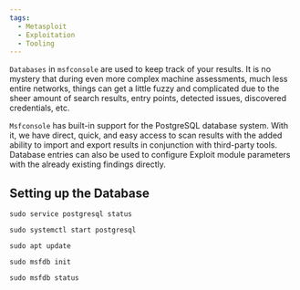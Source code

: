 ```yaml
---
tags:
  - Metasploit
  - Exploitation
  - Tooling
---
```



`Databases` in `msfconsole` are used to keep track of your results. It is no mystery that during even more complex machine assessments, much less entire networks, things can get a little fuzzy and complicated due to the sheer amount of search results, entry points, detected issues, discovered credentials, etc.

`Msfconsole` has built-in support for the PostgreSQL database system. With it, we have direct, quick, and easy access to scan results with the added ability to import and export results in conjunction with third-party tools. Database entries can also be used to configure Exploit module parameters with the already existing findings directly.

## Setting up the Database

```shell-session
sudo service postgresql status
```

```shell-session
sudo systemctl start postgresql
```

```
sudo apt update
```

```shell-session
sudo msfdb init
```

```shell-session
sudo msfdb status
```